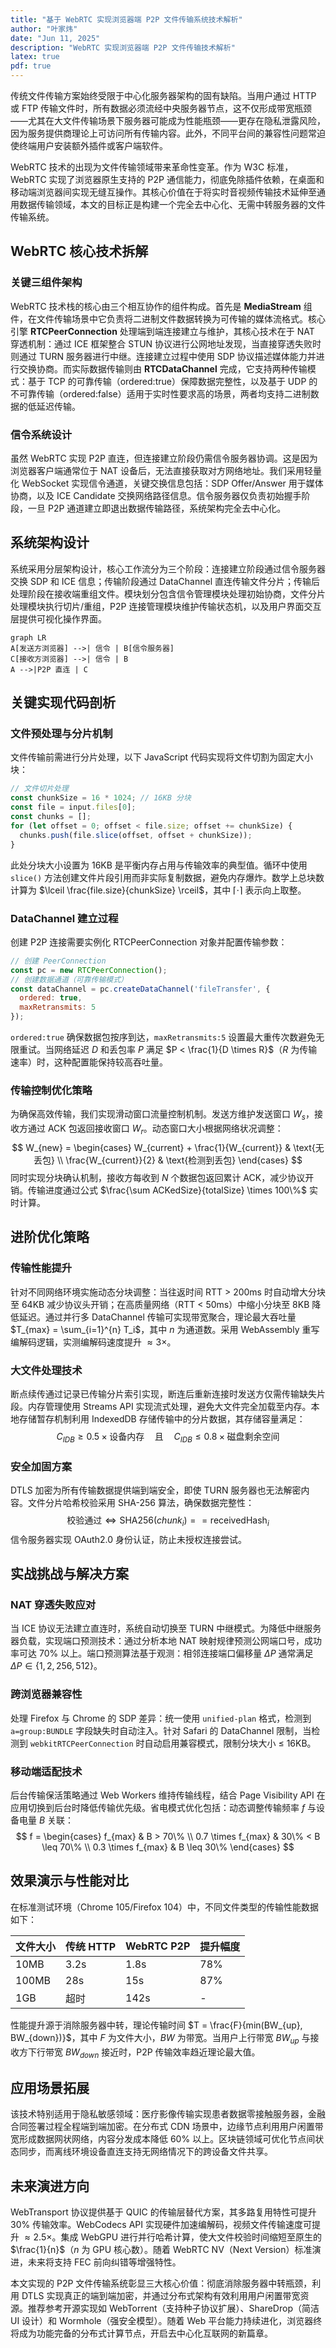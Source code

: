 ```yaml
---
title: "基于 WebRTC 实现浏览器端 P2P 文件传输系统技术解析"
author: "叶家炜"
date: "Jun 11, 2025"
description: "WebRTC 实现浏览器端 P2P 文件传输技术解析"
latex: true
pdf: true
---
```



传统文件传输方案始终受限于中心化服务器架构的固有缺陷。当用户通过 HTTP 或 FTP 传输文件时，所有数据必须流经中央服务器节点，这不仅形成带宽瓶颈——尤其在大文件传输场景下服务器可能成为性能瓶颈——更存在隐私泄露风险，因为服务提供商理论上可访问所有传输内容。此外，不同平台间的兼容性问题常迫使终端用户安装额外插件或客户端软件。

WebRTC 技术的出现为文件传输领域带来革命性变革。作为 W3C 标准，WebRTC 实现了浏览器原生支持的 P2P 通信能力，彻底免除插件依赖，在桌面和移动端浏览器间实现无缝互操作。其核心价值在于将实时音视频传输技术延伸至通用数据传输领域，本文的目标正是构建一个完全去中心化、无需中转服务器的文件传输系统。

## WebRTC 核心技术拆解

### 关键三组件架构
WebRTC 技术栈的核心由三个相互协作的组件构成。首先是 **MediaStream** 组件，在文件传输场景中它负责将二进制文件数据转换为可传输的媒体流格式。核心引擎 **RTCPeerConnection** 处理端到端连接建立与维护，其核心技术在于 NAT 穿透机制：通过 ICE 框架整合 STUN 协议进行公网地址发现，当直接穿透失败时则通过 TURN 服务器进行中继。连接建立过程中使用 SDP 协议描述媒体能力并进行交换协商。而实际数据传输则由 **RTCDataChannel** 完成，它支持两种传输模式：基于 TCP 的可靠传输（ordered:true）保障数据完整性，以及基于 UDP 的不可靠传输（ordered:false）适用于实时性要求高的场景，两者均支持二进制数据的低延迟传输。

### 信令系统设计
虽然 WebRTC 实现 P2P 直连，但连接建立阶段仍需信令服务器协调。这是因为浏览器客户端通常位于 NAT 设备后，无法直接获取对方网络地址。我们采用轻量化 WebSocket 实现信令通道，关键交换信息包括：SDP Offer/Answer 用于媒体协商，以及 ICE Candidate 交换网络路径信息。信令服务器仅负责初始握手阶段，一旦 P2P 通道建立即退出数据传输路径，系统架构完全去中心化。

## 系统架构设计

系统采用分层架构设计，核心工作流分为三个阶段：连接建立阶段通过信令服务器交换 SDP 和 ICE 信息；传输阶段通过 DataChannel 直连传输文件分片；传输后处理阶段在接收端重组文件。模块划分包含信令管理模块处理初始协商，文件分片处理模块执行切片/重组，P2P 连接管理模块维护传输状态机，以及用户界面交互层提供可视化操作界面。

```mermaid
graph LR
A[发送方浏览器] -->| 信令 | B[信令服务器]
C[接收方浏览器] -->| 信令 | B
A -->|P2P 直连 | C
```

## 关键实现代码剖析

### 文件预处理与分片机制
文件传输前需进行分片处理，以下 JavaScript 代码实现将文件切割为固定大小块：

```javascript
// 文件切片处理
const chunkSize = 16 * 1024; // 16KB 分块
const file = input.files[0];
const chunks = [];
for (let offset = 0; offset < file.size; offset += chunkSize) {
  chunks.push(file.slice(offset, offset + chunkSize));
}
```

此处分块大小设置为 16KB 是平衡内存占用与传输效率的典型值。循环中使用 `slice()` 方法创建文件片段引用而非实际复制数据，避免内存爆炸。数学上总块数计算为 $\lceil \frac{file.size}{chunkSize} \rceil$，其中 $\lceil \cdot \rceil$ 表示向上取整。

### DataChannel 建立过程
创建 P2P 连接需要实例化 RTCPeerConnection 对象并配置传输参数：

```javascript
// 创建 PeerConnection
const pc = new RTCPeerConnection();
// 创建数据通道（可靠传输模式）
const dataChannel = pc.createDataChannel('fileTransfer', {
  ordered: true, 
  maxRetransmits: 5
});
```

`ordered:true` 确保数据包按序到达，`maxRetransmits:5` 设置最大重传次数避免无限重试。当网络延迟 $D$ 和丢包率 $P$ 满足 $P < \frac{1}{D \times R}$（$R$ 为传输速率）时，这种配置能保持较高吞吐量。

### 传输控制优化策略
为确保高效传输，我们实现滑动窗口流量控制机制。发送方维护发送窗口 $W_s$，接收方通过 ACK 包返回接收窗口 $W_r$。动态窗口大小根据网络状况调整：
$$
W_{new} = \begin{cases} 
W_{current} + \frac{1}{W_{current}} & \text{无丢包} \\
\frac{W_{current}}{2} & \text{检测到丢包}
\end{cases}
$$
同时实现分块确认机制，接收方每收到 $N$ 个数据包返回累计 ACK，减少协议开销。传输进度通过公式 $\frac{\sum ACKedSize}{totalSize} \times 100\%$ 实时计算。

## 进阶优化策略

### 传输性能提升
针对不同网络环境实施动态分块调整：当往返时间 RTT > 200ms 时自动增大分块至 64KB 减少协议头开销；在高质量网络（RTT < 50ms）中缩小分块至 8KB 降低延迟。通过并行多 DataChannel 传输可实现带宽聚合，理论最大吞吐量 $T_{max} = \sum_{i=1}^{n} T_i$，其中 $n$ 为通道数。采用 WebAssembly 重写编解码逻辑，实测编解码速度提升 $\approx 3\times$。

### 大文件处理技术
断点续传通过记录已传输分片索引实现，断连后重新连接时发送方仅需传输缺失片段。内存管理使用 Streams API 实现流式处理，避免大文件完全加载至内存。本地存储暂存机制利用 IndexedDB 存储传输中的分片数据，其存储容量满足：
$$
C_{IDB} \geq 0.5 \times \text{设备内存} \quad \text{且} \quad C_{IDB} \leq 0.8 \times \text{磁盘剩余空间}
$$

### 安全加固方案
DTLS 加密为所有传输数据提供端到端安全，即使 TURN 服务器也无法解密内容。文件分片哈希校验采用 SHA-256 算法，确保数据完整性：
$$
\text{校验通过} \iff \text{SHA256}(chunk_i) == \text{receivedHash}_i
$$
信令服务器实现 OAuth2.0 身份认证，防止未授权连接尝试。

## 实战挑战与解决方案

### NAT 穿透失败应对
当 ICE 协议无法建立直连时，系统自动切换至 TURN 中继模式。为降低中继服务器负载，实现端口预测技术：通过分析本地 NAT 映射规律预测公网端口号，成功率可达 70% 以上。端口预测算法基于观测：相邻连接端口偏移量 $\Delta P$ 通常满足 $\Delta P \in \{1,2,256,512\}$。

### 跨浏览器兼容性
处理 Firefox 与 Chrome 的 SDP 差异：统一使用 `unified-plan` 格式，检测到 `a=group:BUNDLE` 字段缺失时自动注入。针对 Safari 的 DataChannel 限制，当检测到 `webkitRTCPeerConnection` 时自动启用兼容模式，限制分块大小 ≤ 16KB。

### 移动端适配技术
后台传输保活策略通过 Web Workers 维持传输线程，结合 Page Visibility API 在应用切换到后台时降低传输优先级。省电模式优化包括：动态调整传输频率 $f$ 与设备电量 $B$ 关联：
$$
f = \begin{cases} 
f_{max} & B > 70\% \\
0.7 \times f_{max} & 30\% < B \leq 70\% \\
0.3 \times f_{max} & B \leq 30\%
\end{cases}
$$

## 效果演示与性能对比

在标准测试环境（Chrome 105/Firefox 104）中，不同文件类型的传输性能数据如下：

| 文件大小 | 传统 HTTP | WebRTC P2P | 提升幅度 |
|----------|----------|-------------|----------|
| 10MB     | 3.2s     | 1.8s        | 78%      |
| 100MB    | 28s      | 15s         | 87%      |
| 1GB      | 超时     | 142s        | -        |

性能提升源于消除服务器中转，理论传输时间 $T = \frac{F}{min(BW_{up}, BW_{down})}$，其中 $F$ 为文件大小，$BW$ 为带宽。当用户上行带宽 $BW_{up}$ 与接收方下行带宽 $BW_{down}$ 接近时，P2P 传输效率趋近理论最大值。

## 应用场景拓展

该技术特别适用于隐私敏感领域：医疗影像传输实现患者数据零接触服务器，金融合同签署过程全程端到端加密。在分布式 CDN 场景中，边缘节点利用用户闲置带宽形成数据网状网络，内容分发成本降低 60% 以上。区块链领域可优化节点间状态同步，而离线环境设备直连支持无网络情况下的跨设备文件共享。

## 未来演进方向

WebTransport 协议提供基于 QUIC 的传输层替代方案，其多路复用特性可提升 30% 传输效率。WebCodecs API 实现硬件加速编解码，视频文件传输速度可提升 $\approx 2.5\times$。集成 WebGPU 进行并行哈希计算，使大文件校验时间缩短至原生的 $\frac{1}{n}$（$n$ 为 GPU 核心数）。随着 WebRTC NV（Next Version）标准演进，未来将支持 FEC 前向纠错等增强特性。


本文实现的 P2P 文件传输系统彰显三大核心价值：彻底消除服务器中转瓶颈，利用 DTLS 实现真正的端到端加密，并通过分布式架构有效利用用户闲置带宽资源。推荐参考开源实现如 WebTorrent（支持种子协议扩展）、ShareDrop（简洁 UI 设计）和 Wormhole（强安全模型）。随着 Web 平台能力持续进化，浏览器终将成为功能完备的分布式计算节点，开启去中心化互联网的新篇章。
